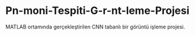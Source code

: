 # Pn-moni-Tespiti-G-r-nt-leme-Projesi
MATLAB ortamında gerçekleştirilen CNN tabanlı bir görüntü işleme projesi.
